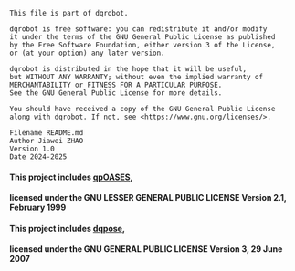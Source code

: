  
    This file is part of dqrobot.
 
    dqrobot is free software: you can redistribute it and/or modify 
    it under the terms of the GNU General Public License as published 
    by the Free Software Foundation, either version 3 of the License, 
    or (at your option) any later version.
 
    dqrobot is distributed in the hope that it will be useful, 
    but WITHOUT ANY WARRANTY; without even the implied warranty of 
    MERCHANTABILITY or FITNESS FOR A PARTICULAR PURPOSE. 
    See the GNU General Public License for more details.
 
    You should have received a copy of the GNU General Public License
    along with dqrobot. If not, see <https://www.gnu.org/licenses/>.

    Filename README.md
    Author Jiawei ZHAO
	Version 1.0
	Date 2024-2025

####    This project includes [qpOASES](https://github.com/coin-or/qpOASES.git), 
####    licensed under the GNU LESSER GENERAL PUBLIC LICENSE Version 2.1, February 1999

####    This project includes [dqpose](https://github.com/zhaojiawei392/dqpose.git), 
####    licensed under the GNU GENERAL PUBLIC LICENSE Version 3, 29 June 2007
